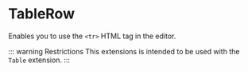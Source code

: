 # TableRow

Enables you to use the `<tr>` HTML tag in the editor.

::: warning Restrictions
This extensions is intended to be used with the `Table` extension.
:::
